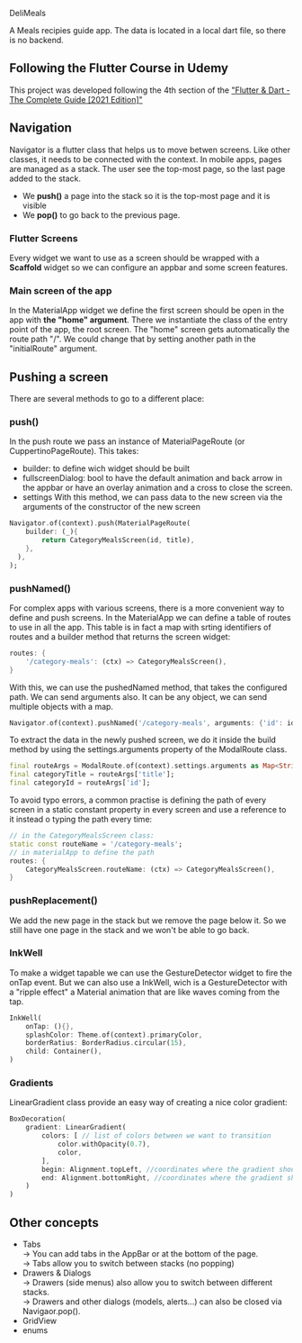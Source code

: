 DeliMeals

A Meals recipies guide app.
The data is located in a local dart file, so there is no backend.

## Following the Flutter Course in Udemy

This project was developed following the 4th section of the ["Flutter & Dart - The Complete Guide [2021 Edition]"](https://www.udemy.com/course/learn-flutter-dart-to-build-ios-android-apps/)

## Navigation
Navigator is a flutter class that helps us to move betwen screens. Like other classes, it needs to be connected with the context.
In mobile apps, pages are managed as a stack. The user see the top-most page, so the last page added to the stack.
- We **push()** a page into the stack so it is the top-most page and it is visible
- We **pop()** to go back to the previous page.


### Flutter Screens
Every widget we want to use as a screen should be wrapped with a **Scaffold** widget so we can configure an appbar and some screen features.

### Main screen of the app
In the MaterialApp widget we define the first screen should be open in the app with **the "home" argument**. There we instantiate the class of the entry point of the app, the root screen.
The "home" screen gets automatically the route path "/". We could change that by setting another path in the "initialRoute" argument.

## Pushing a screen
There are several methods to go to a different place:

### push()
In the push route we pass an instance of MaterialPageRoute (or CuppertinoPageRoute). This takes:
- builder: to define wich widget should be built
- fullscreenDialog: bool to have the default animation and back arrow in the appbar or have an overlay animation and a cross to close the screen.
- settings
With this method, we can pass data to the new screen via the arguments of the constructor of the new screen

```dart
Navigator.of(context).push(MaterialPageRoute(
    builder: (_){
        return CategoryMealsScreen(id, title),
    },
  ),
);
```
### pushNamed()
For complex apps with various screens, there is a more convenient way to define and push screens.
In the MaterialApp we can define a table of routes to use in all the app. This table is in fact a map with srting identifiers of routes and a builder method that returns the screen widget:
```dart
routes: {
    '/category-meals': (ctx) => CategoryMealsScreen(),
}
```
With this, we can use the pushedNamed method, that takes the configured path. We can send arguments also. It can be any object, we can send multiple objects with a map.
```dart
Navigator.of(context).pushNamed('/category-meals', arguments: {'id': id, 'title': title,});
```
To extract the data in the newly pushed screen, we do it inside the build method by using the settings.arguments property of the ModalRoute class.
```dart
final routeArgs = ModalRoute.of(context).settings.arguments as Map<String, String>;
final categoryTitle = routeArgs['title'];
final categoryId = routeArgs['id'];
```
To avoid typo errors, a common practise is defining the path of every screen in a static constant property in every screen and use a reference to it instead o typing the path every time:
```dart
// in the CategoryMealsScreen class:
static const routeName = '/category-meals';
// in materialApp to define the path
routes: {
    CategoryMealsScreen.routeName: (ctx) => CategoryMealsScreen(),
}
```
### pushReplacement()
We add the new page in the stack but we remove the page below it. So we still have one page in the stack and we won't be able to go back.

### InkWell
To make a widget tapable we can use the GestureDetector widget to fire the onTap event. But we can also use a InkWell, wich is a GestureDetector with a "ripple effect" a Material animation that are like waves coming from the tap.
```dart
InkWell(
    onTap: (){},
    splashColor: Theme.of(context).primaryColor,
    borderRatius: BorderRadius.circular(15),
    child: Container(),
)
```
### Gradients
LinearGradient class provide an easy way of creating a nice color gradient:
```dart
BoxDecoration(
    gradient: LinearGradient(
        colors: [ // list of colors between we want to transition
            color.withOpacity(0.7),
            color,
        ],
        begin: Alignment.topLeft, //coordinates where the gradient should start
        end: Alignment.bottomRight, //coordinates where the gradient should end
    )
)
```
## Other concepts
- Tabs
<br/>-> You can add tabs in the AppBar or at the bottom of the page.
<br/>-> Tabs allow you to switch between stacks (no popping)
- Drawers & Dialogs
<br/>-> Drawers (side menus) also allow you to switch between different stacks.
<br/>-> Drawers and other dialogs (models, alerts...) can also be closed via Navigaor.pop().
- GridView
- enums


